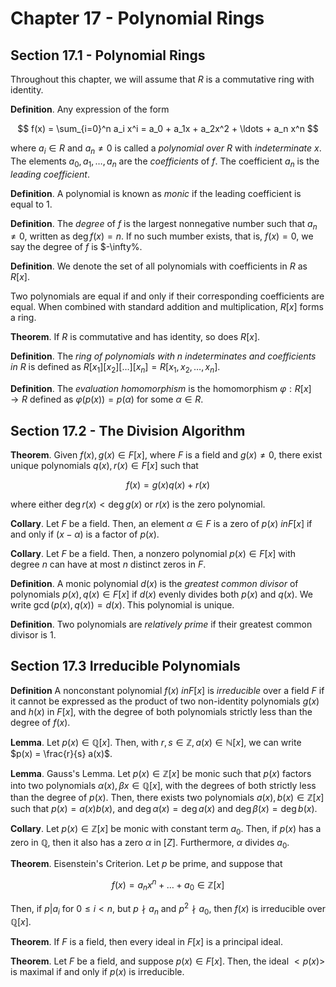 # Chapter 17 - Polynomial Rings

## Section 17.1 - Polynomial Rings

Throughout this chapter, we will assume that $R$ is a commutative ring with identity.

**Definition**. Any expression of the form

$$
f(x) = \sum_{i=0}^n a_i x^i = a_0 + a_1x + a_2x^2 + \ldots + a_n x^n
$$

where $a_i \in R$ and $a_n \neq 0$ is called a *polynomial over $R$* with *indeterminate* $x$. The elements $a_0, a_1, \ldots, a_n$ are the *coefficients* of $f$. The coefficient $a_n$ is the *leading coefficient*.

**Definition**. A polynomial is known as *monic* if the leading coefficient is equal to $1$.

**Definition**. The *degree* of $f$ is the largest nonnegative number such that $a_n \neq 0$, written as $\deg f(x) = n$. If no such mumber exists, that is, $f(x) = 0$, we say the degree of $f$ is $-\infty%.

**Definition**. We denote the set of all polynomials with coefficients in $R$ as $R[x]$.

Two polynomials are equal if and only if their corresponding coefficients are equal. When combined with standard addition and multiplication, $R[x]$ forms a ring.

**Theorem**. If $R$ is commutative and has identity, so does $R[x]$.

**Definition**. The *ring of polynomials with $n$ indeterminates and coefficients in $R$* is defined as $R[x_1][x_2][\ldots][x_n] = R[x_1, x_2, \ldots, x_n]$.

**Definition**. The *evaluation homomorphism* is the homomorphism $\varphi: R[x] \rightarrow R$ defined as $\varphi(p(x)) = p(\alpha)$ for some $\alpha \in R$.

## Section 17.2 - The Division Algorithm

**Theorem**. Given $f(x), g(x) \in F[x]$, where $F$ is a field and $g(x) \neq 0$, there exist unique polynomials $q(x), r(x) \in F[x]$ such that

$$
f(x) = g(x)q(x) + r(x)
$$

where either $\deg r(x) < \deg g(x)$ or $r(x)$ is the zero polynomial.

**Collary**. Let $F$ be a field. Then, an element $\alpha \in F$ is a zero of $p(x) \ in F[x]$ if and only if $(x-\alpha)$ is a factor of $p(x)$.

**Collary**. Let $F$ be a field. Then, a nonzero polynomial $p(x) \in F[x]$ with degree $n$ can have at most $n$ distinct zeros in $F$.

**Definition**. A monic polynomial $d(x)$ is the *greatest common divisor* of polynomials $p(x), q(x) \in F[x]$ if $d(x)$ evenly divides both $p(x)$ and $q(x)$. We write $\gcd(p(x), q(x)) = d(x)$. This polynomial is unique.

**Definition**. Two polynomials are *relatively prime* if their greatest common divisor is $1$.

## Section 17.3 Irreducible Polynomials

**Definition** A nonconstant polynomial $f(x) \ in F[x]$ is *irreducible* over a field $F$ if it cannot be expressed as the product of two non-identity polynomials $g(x)$ and $h(x)$ in $F[x]$, with the degree of both polynomials strictly less than the  degree of $f(x)$.

**Lemma**. Let $p(x) \in \mathbb{Q}[x]$. Then, with $r, s \in \mathbb{Z}, a(x) \in \mathbb{N}[x]$, we can write $p(x) = \frac{r}{s} a(x)$.

**Lemma**. Gauss's Lemma. Let $p(x) \in \mathbb{Z}[x]$ be monic such that $p(x)$ factors into two polynomials $\alpha(x), \beta{x} \in \mathbb{Q}[x]$, with the degrees of both strictly less than the degree of $p(x)$. Then, there exists two polynomials $a(x), b(x) \in \mathbb{Z}[x]$ such that $p(x) = a(x)b(x)$, and $\deg \alpha(x) = \deg a(x)$ and $\deg \beta(x) = \deg b(x)$.

**Collary**. Let $p(x) \in \mathbb{Z}[x]$ be monic with constant term $a_0$. Then, if $p(x)$ has a zero in $\mathbb{Q}$, then it also has a zero $\alpha$ in $\mathbb[Z]$. Furthermore, $\alpha$ divides $a_0$.

**Theorem**. Eisenstein's Criterion. Let $p$ be prime, and suppose that

$$
f(x) = a_n x^n + \ldots + a_0 \in \mathbb{Z}[x]
$$

Then, if $p | a_i$ for $0 \leq i < n$, but $p \nmid a_n$ and $p^2 \nmid a_0$, then $f(x)$ is irreducible over $\mathbb{Q}[x]$.

**Theorem**. If $F$ is a field, then every ideal in $F[x]$ is a principal ideal.

**Theorem**. Let $F$ be a field, and suppose $p(x) \in F[x]$. Then, the ideal $<p(x)>$ is maximal if and only if $p(x)$ is irreducible.
